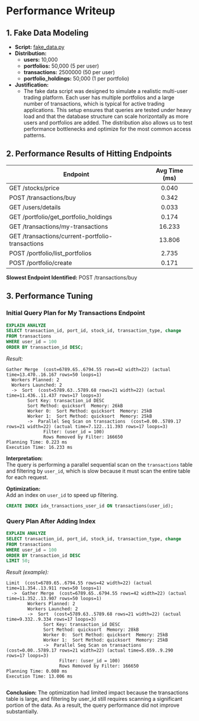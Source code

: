 # Performance Writeup

## 1. Fake Data Modeling

- **Script:** [fake_data.py](./test/fake_data.py)
- **Distribution:**
  - **users:** 10,000
  - **portfolios:** 50,000 (5 per user)
  - **transactions:** 2500000 (50 per user)
  - **portfolio_holdings:** 50,000 (1 per portfolio)
- **Justification:**
  - The fake data script was designed to simulate a realistic multi-user trading platform. Each user has multiple portfolios and a large number of transactions, which is typical for active trading applications. This setup ensures that queries are tested under heavy load and that the database structure can scale horizontally as more users and portfolios are added. The distribution also allows us to test performance bottlenecks and optimize for the most common access patterns.

## 2. Performance Results of Hitting Endpoints

| Endpoint                                         | Avg Time (ms) |
| ------------------------------------------------ | :-----------: |
| GET /stocks/price                                |     0.040     |
| POST /transactions/buy                           |     0.342     |
| GET /users/details                               |     0.033     |
| GET /portfolio/get_portfolio_holdings            |     0.174     |
| GET /transactions/my-transactions                |    16.233     |
| GET /transactions/current-portfolio-transactions |    13.806     |
| POST /portfolio/list_portfolios                  |     2.735     |
| POST /portfolio/create                           |     0.171     |

**Slowest Endpoint Identified:** POST /transactions/buy

## 3. Performance Tuning

### Initial Query Plan for My Transactions Endpoint

```sql
EXPLAIN ANALYZE
SELECT transaction_id, port_id, stock_id, transaction_type, change
FROM transactions
WHERE user_id = 100
ORDER BY transaction_id DESC;
```

_Result:_

```
Gather Merge  (cost=6789.65..6794.55 rows=42 width=22) (actual time=13.470..16.167 rows=50 loops=1)
  Workers Planned: 2
  Workers Launched: 2
  ->  Sort  (cost=5789.63..5789.68 rows=21 width=22) (actual time=11.436..11.437 rows=17 loops=3)
        Sort Key: transaction_id DESC
        Sort Method: quicksort  Memory: 26kB
        Worker 0:  Sort Method: quicksort  Memory: 25kB
        Worker 1:  Sort Method: quicksort  Memory: 25kB
        ->  Parallel Seq Scan on transactions  (cost=0.00..5789.17 rows=21 width=22) (actual time=7.122..11.393 rows=17 loops=3)
              Filter: (user_id = 100)
              Rows Removed by Filter: 166650
Planning Time: 0.223 ms
Execution Time: 16.233 ms
```

**Interpretation:**  
The query is performing a parallel sequential scan on the `transactions` table and filtering by `user_id`, which is slow because it must scan the entire table for each request.

**Optimization:**  
Add an index on `user_id` to speed up filtering.

```sql
CREATE INDEX idx_transactions_user_id ON transactions(user_id);
```

### Query Plan After Adding Index

```sql
EXPLAIN ANALYZE
SELECT transaction_id, port_id, stock_id, transaction_type, change
FROM transactions
WHERE user_id = 100
ORDER BY transaction_id DESC
LIMIT 50;
```

_Result (example):_
```
Limit  (cost=6789.65..6794.55 rows=42 width=22) (actual time=11.354..13.911 rows=50 loops=1)
  ->  Gather Merge  (cost=6789.65..6794.55 rows=42 width=22) (actual time=11.352..13.907 rows=50 loops=1)
        Workers Planned: 2
        Workers Launched: 2
        ->  Sort  (cost=5789.63..5789.68 rows=21 width=22) (actual time=9.332..9.334 rows=17 loops=3)
              Sort Key: transaction_id DESC
              Sort Method: quicksort  Memory: 28kB
              Worker 0:  Sort Method: quicksort  Memory: 25kB
              Worker 1:  Sort Method: quicksort  Memory: 25kB
              ->  Parallel Seq Scan on transactions  (cost=0.00..5789.17 rows=21 width=22) (actual time=5.659..9.290 rows=17 loops=3)
                    Filter: (user_id = 100)
                    Rows Removed by Filter: 166650
Planning Time: 0.080 ms
Execution Time: 13.006 ms


```

**Conclusion:**
The optimization had limited impact because the transactions table is large, and filtering by user_id still requires scanning a significant portion of the data. As a result, the query performance did not improve substantially.
